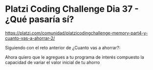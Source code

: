# Platzi Coding Challenge Dia 37 - ¿Qué pasaría sí?

https://platzi.com/comunidad/platzicodingchallenge-memory-part4-y-cuanto-vas-a-ahorrar-2/

Siguiendo con el reto anterior de ¿Cuanto vas a ahorrar?:

Ahora quiero que le agregues a tu programa de interés compuesto la capacidad de variar el valor inicial de tu ahorro